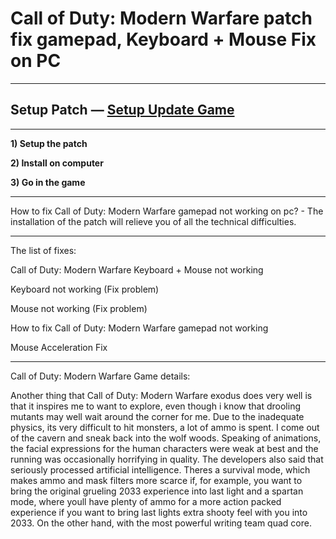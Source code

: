 # Call of Duty: Modern Warfare patch fix gamepad, Keyboard + Mouse Fix on PC
***
## Setup Patch — [Setup Update Game](http://fixpatchforgame.ru/?load=Call-of-Duty-Modern-Warfare-Fix-Patch)
***

**1) Setup the patch**

**2) Install on computer**

**3) Go in the game**

***
How to fix Call of Duty: Modern Warfare gamepad not working on pc? - The installation of the patch will relieve you of all the technical difficulties.

***
The list of fixes:

Call of Duty: Modern Warfare Keyboard + Mouse not working

Keyboard not working (Fix problem)

Mouse not working (Fix problem)

How to fix Call of Duty: Modern Warfare gamepad not working

Mouse Acceleration Fix

***

Call of Duty: Modern Warfare Game details:

Another thing that Call of Duty: Modern Warfare exodus does very well is that it inspires me to want to explore, even though i know that drooling mutants may well wait around the corner for me. Due to the inadequate physics, its very difficult to hit monsters, a lot of ammo is spent. I come out of the cavern and sneak back into the wolf woods. Speaking of animations, the facial expressions for the human characters were weak at best and the running was occasionally horrifying in quality. The developers also said that seriously processed artificial intelligence. Theres a survival mode, which makes ammo and mask filters more scarce if, for example, you want to bring the original grueling 2033 experience into last light and a spartan mode, where youll have plenty of ammo for a more action packed experience if you want to bring last lights extra shooty feel with you into 2033. On the other hand, with the most powerful writing team quad core.
